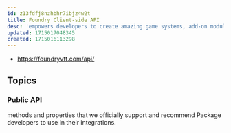 ```yaml
---
id: z13fdfj8nzhbhr7ibjz4w2t
title: Foundry Client-side API
desc: 'empowers developers to create amazing game systems, add-on modules, and scripts which augment and extend the base functionality of the Foundry Virtual Tabletop platform.'
updated: 1715017048345
created: 1715016113298
---
```


- https://foundryvtt.com/api/


## Topics

### Public API

methods and properties that we officially support and recommend Package developers to use in their integrations.

